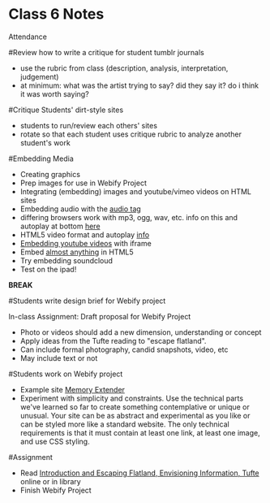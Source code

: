 Class 6 Notes
=============

Attendance

#Review how to write a critique for student tumblr journals

* use the rubric from class (description, analysis, interpretation, judgement)
* at minimum: what was the artist trying to say? did they say it? do i think it was worth saying?

#Critique Students' dirt-style sites

* students to run/review each others' sites
* rotate so that each student uses critique rubric to analyze another student's work

#Embedding Media

* Creating graphics
* Prep images for use in Webify Project
* Integrating (embedding) images and youtube/vimeo videos on HTML sites
* Embedding audio with the [audio tag](http://www.w3schools.com/html/tryit.asp?filename=tryhtml5_audio_all)
* differing browsers work with mp3, ogg, wav, etc. info on this and autoplay at bottom [here](http://www.elated.com/articles/html5-audio/)
* HTML5 video format and autoplay [info](http://www.w3schools.com/html/html5_video.asp)
* [Embedding youtube videos](http://www.labnol.org/internet/embed-youtube-videos-in-html5-flash/14092/) with iframe
* Embed [almost anything](http://www.labnol.org/internet/how-to-embed-in-html-webpages/6365/) in HTML5
* Try embedding soundcloud
* Test on the ipad!

**BREAK**

#Students write design brief for Webify project

In-class Assignment: Draft proposal for Webify Project

* Photo or videos should add a new dimension, understanding or concept
* Apply ideas from the Tufte reading to "escape flatland".
* Can include formal photography, candid snapshots, video, etc
* May include text or not

#Students work on Webify project

* Example site [Memory Extender](http://104.236.48.182:3002/netmedia01/memex1.html)
* Experiment with simplicity and constraints. Use the technical parts we've learned so far to create something contemplative or unique or unusual. Your site can be as abstract and experimental as you like or can be styled more like a standard website. The only technical requirements is that it must contain at least one link, at least one image, and use CSS styling.

#Assignment

* Read [Introduction and Escaping Flatland, Envisioning Information, Tufte ](http://classes.catherinegarnier.com/fall10/interaction_studio/wp-content/uploads/Envisioning-Information_chap1_-tufte.pdf) online or in library
* Finish Webify Project

